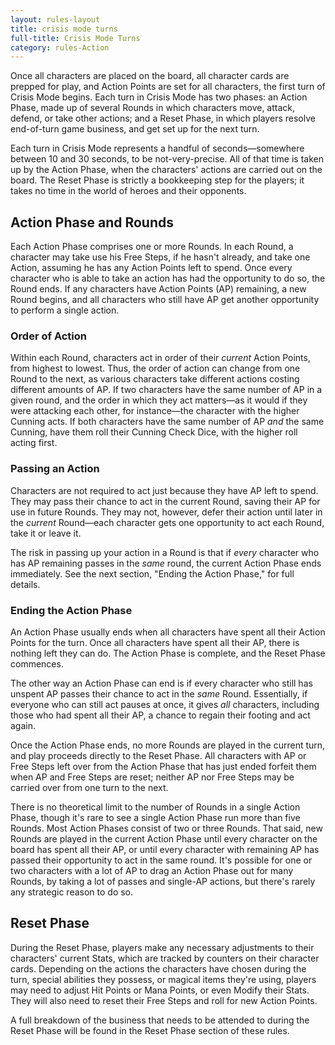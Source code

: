 ```yaml
---
layout: rules-layout
title: crisis mode turns
full-title: Crisis Mode Turns
category: rules-Action
---
```


Once all characters are placed on the board, all character cards are prepped for play, and Action Points are set for all characters, the first turn of Crisis Mode begins. Each turn in Crisis Mode has two phases: an Action Phase, made up of several Rounds in which characters move, attack, defend, or take other actions; and a Reset Phase, in which players resolve end-of-turn game business, and get set up for the next turn.

Each turn in Crisis Mode represents a handful of seconds&mdash;somewhere between 10 and 30 seconds, to be not-very-precise. All of that time is taken up by the Action Phase, when the characters' actions are carried out on the board. The Reset Phase is strictly a bookkeeping step for the players; it takes no time in the world of heroes and their opponents.

## Action Phase and Rounds
Each Action Phase comprises one or more Rounds. In each Round, a character may take use his Free Steps, if he hasn't already, and take one Action, assuming he has any Action Points left to spend. Once every character who is able to take an action has had the opportunity to do so, the Round ends. If any characters have Action Points (AP) remaining, a new Round begins, and all characters who still have AP get another opportunity to perform a single action.

### Order of Action
Within each Round, characters act in order of their _current_ Action Points, from highest to lowest. Thus, the order of action can change from one Round to the next, as various characters take different actions costing different amounts of AP. If two characters have the same number of AP in a given round, and the order in which they act matters&mdash;as it would if they were attacking each other, for instance&mdash;the character with the higher Cunning acts. If both characters have the same number of AP _and_ the same Cunning, have them roll their Cunning Check Dice, with the higher roll acting first.

### Passing an Action
Characters are not required to act just because they have AP left to spend. They may pass their chance to act in the current Round, saving their AP for use in future Rounds. They may not, however, defer their action until later in the _current_ Round&mdash;each character gets one opportunity to act each Round, take it or leave it.

The risk in passing up your action in a Round is that if _every_ character who has AP remaining passes in the _same_ round, the current Action Phase ends immediately. See the next section, "Ending the Action Phase," for full details.

### Ending the Action Phase
An Action Phase usually ends when all characters have spent all their Action Points for the turn. Once all characters have spent all their AP, there is nothing left they can do. The Action Phase is complete, and the Reset Phase commences.

The other way an Action Phase can end is if every character who still has unspent AP passes their chance to act in the _same_ Round. Essentially, if everyone who can still act pauses at once, it gives _all_ characters, including those who had spent all their AP, a chance to regain their footing and act again.

Once the Action Phase ends, no more Rounds are played in the current turn, and play proceeds directly to the Reset Phase. All characters with AP or Free Steps left over from the Action Phase that has just ended forfeit them when AP and Free Steps are reset; neither AP nor Free Steps may be carried over from one turn to the next.

There is no theoretical limit to the number of Rounds in a single Action Phase, though it's rare to see a single Action Phase run more than five Rounds. Most Action Phases consist of two or three Rounds.  That said, new Rounds are played in the current Action Phase until every character on the board has spent all their AP, or until every character with remaining AP has passed their opportunity to act in the same round. It's possible for one or two characters with a lot of AP to drag an Action Phase out for many Rounds, by taking a lot of passes and single-AP actions, but there's rarely any strategic reason to do so.

## Reset Phase
During the Reset Phase, players make any necessary adjustments to their characters' current Stats, which are tracked by counters on their character cards. Depending on the actions the characters have chosen during the turn, special abilities they possess, or magical items they're using, players may need to adjust Hit Points or Mana Points, or even Modify their Stats. They will also need to reset their Free Steps and roll for new Action Points.

A full breakdown of the business that needs to be attended to during the Reset Phase will be found in the Reset Phase section of these rules.
